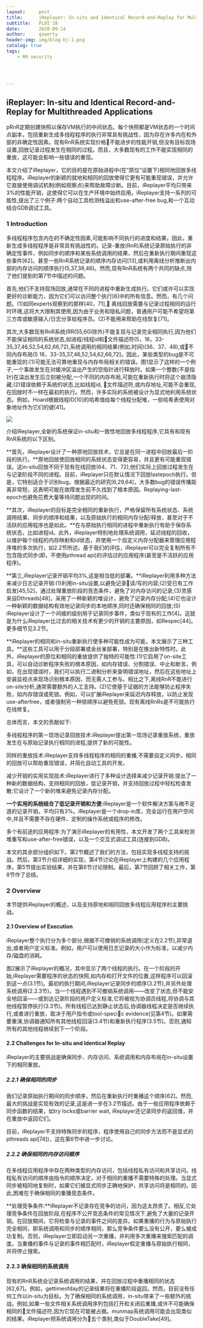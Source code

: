 ```yaml
---
layout:     post
title:      iReplayer: In-situ and Identical Record-and-Replay for Multithreaded Applications
subtitle:   PLDI'18
date:       2020-09-14
author:     qzwerty
header-img: img/blog-bj-1.png
catalog: true
tags:
    - RR security




---
```


## iReplayer: In-situ and Identical Record-and-Replay for Multithreaded Applications

pRnR定期创建快照以保存VM执行的中间状态。每个快照都是VM状态的一个时间点副本，包括重新生成多线程程序的执行非常具有挑战性，因为存在许多内在和外部的非确定性因素。现有RnR系统实现价格不能进步的性能开销,但没有目标现场设置,回放记录过程发生在相同的过程。而且，大多数现有的工作不能实现相同的重放，这可能会影响一些错误的重现。

本文介绍了iReplayer，它的目的是在原始进程中(在“原位”设置下)相同地回放多线程程序。iReplayer的新颖的就地和相同的回放使得它更有可能重现错误，并允许它直接使用调试机制(例如观察点)来帮助故障诊断。目前，iReplayer平均只带来3%的性能开销，这使得它可以在生产环境中始终启用。iReplayer支持一系列的可能性,提出了三个例子:两个自动工具检测栈溢出和use-after-free bug,和一个互动结合GDB调试工具。

### 1 Introduction

多线程程序包含内在的不确定性因素,可能影响不同执行的进度和结果。因此，重新生成多线程程序是非常具有挑战性的。记录-重放(RnR)系统记录原始执行的非确定性事件，例如同步的顺序和某些系统调用的结果，然后在重新执行期间重现这些事件[62]。甚至一些RnR系统记录的顺序内存访问[13],或利用离线分析推断出内部的内存访问的顺序执行(5,37,38,46)。然而,现有RnR系统有两个共同的缺点,除了他们提到的第7节中描述的问题。

首先,他们不支持现场回放,通常在不同的进程中重新生成执行。它们或许可以实现更好的诊断能力，因为它们可以访问整个执行[6]中的所有信息。然而，有几个问题。(1)如同experts观察到的那样[40，71], 离线回放需要与记录过程相同的运行时环境,这将大大限制其使用,因为由于业务和隐私问题，普通用户可能不希望将第三方库或敏感输入/日志分享给程序员。(2)不能用来帮助在线恢复[71]。

其次,大多数现有RnR系统(RR(55,60)除外)不能复现与记录完全相同执行,因为他们不能保证相同的系统状态,如进程/线程id和文件描述符(5，16，33-35,37,46,52,54,62,66,72),系统调用的相同结果(例如,时间)(36、37、48),或不同内存布局(5 16，33-35,37,46,52,54,62,66,72]。因此，某些类型的bug是不可能重现的:(1)可能无法可靠地重现与内存布局相关的错误。图1显示了这样的一个例子,一个事故发生在对缓冲区溢出产生的空指针进行释放时。如果一个整数(不是指针)在溢出发生后立刻被分配,一个不同的内存布局,可能在重新执行时将这个崩溃隐藏;(2)错误依赖于系统的状态,比如线程id, 文件描述符,或内存地址,可能不会重现,在回放时不一样在最初的执行。然而，许多实际的系统被设计为显式地利用系统状态。例如，Hoard根据线程ID[10]的哈希值给每个线程分配堆，一些哈希表使用对象地址作为它们的键[41]。

![](https://tva1.sinaimg.cn/large/007S8ZIlly1giy3ivpqgsj30jc07q74w.jpg)

介绍iReplayer,全新的系统保证in-situ和一致性地回放多线程程序,它具有和现有RnR系统的以下区别。

**首先，iReplayer设计了一种原地回放技术，它总是在同一进程中回放最后一阶段的执行。**原地回放使回放相同的系统状态变得更容易，并且更有可能重现错误。这in-situ回放不同于现有在线回放(64、71、72),他们实际上回放过程发生在与记录阶段不同的进程。目前，iReplayer只在默认情况下回放lastepoch执行。但是，它特别适合于识别bug。根据最近的研究[6,29,64]，大多数bug的错误传播距离非常短，这表明可能在故障发生前不久找到了根本原因。Replaying-last-epoch也避免花费大量等待问题出现的时间。

**其次，iReplayer的目标是完全相同的重新执行，严格保留所有系统状态、系统调用结果、同步的顺序和结果，以及原始执行的相同内存分配/释放，甚至对于不活跃的应用程序也是如此。**在与原始执行相同的进程中重新执行有助于保存系统状态，比如进程id。此外，iReplayer特别地处理系统调用，延迟线程的回收，以维护每个线程的内存映射和id状态，并使用一个自定义内存分配器来管理应用程序堆的多次执行，如2.2节所述。基于我们的评估，iReplayer可以完全复制所有不包含隐式同步(即，不使用pthread api)的评估过的应用程序(甚至是不活跃的应用程序)。

**第三,iReplayer记录开销平均3%,这是相当低的部署。**iReplayer利用多种方法来减少日志记录开销:(1)利用in-situ设置,以避免记录读/写的内容;(2)受已有工作启发[45,52]，通过处理重放阶段的竞态条件，避免了对内存访问的记录;(3)灵感来自Dthreads[48]，采用了一种新颖的堆设计，避免了记录内存分配;(4)它也设计一种新颖的数据结构有效地记录同步的本地顺序,同时还确保相同的回放;(5) iReplayer设计了一个间接的级别用于记录同步事件，类似于现有的工作[4]。这就是为什么iReplayer比过去的相关技术有更少的开销的主要原因，如Respec[44]。更多细节见3.2节。

**iReplayer的相同和in-situ重新执行使多种可能性成为可能，本文展示了三种工具。**这些工具可以用于分段部署或金丝雀部署，特别是在推出新特性时。此外，iReplayer的原位和相同的重放提供了独特的可能性:(1)它启用了on-site工具，可以自动诊断程序失败的根本原因，如内存错误、分割错误、中止和断言。例如，在出现错误时，我们可以执行二进制分析来查明错误地址，然后在这些地址上安装监视点来现场识别根本原因，而无需人工参与。相比之下,离线RnR不能进行on-site分析,通常需要额外的人工支持。(2)它使基于证据的方法能够防止程序失败，如内存错误或死锁。例如，可以扩展iReplayer来延迟内存释放，以防止发现use-afterfree，或者强制另一种锁顺序以避免死锁。现有离线RnRs是不可能执行在线修复。

总体而言，本文的贡献如下:

多线程程序的第一现场记录回放技术:iReplayer提出第一现场记录重放系统，重放发生在与原始记录执行相同的进程,提供了新的可能性。

同样的重放技术:iReplayer支持多线程程序的相同的重播,不需要自定义同步。相同的回放可以帮助重现错误，并简化自动工具的开发。

减少开销的实用实现技术:iReplayer进行了多种设计选择来减少记录开销:提出了一种新的数据结构，支持相同的回放，低记录开销，并支持回放过程中轻松检查发散;它设计了一个新的堆来避免记录内存分配。

**一个实用的系统结合了低记录开销和方便**:iReplayer是一个软件解决方案与微不足道的记录开销，平均只有3%。iReplayer是一个drop-in库，完全运行在用户空间中,并且不需要不存在硬件、定制的操作系统或程序的修改。

多个有前途的应用程序:为了演示iReplayer的有用性，本文开发了两个工具来检测堆重写和use-after-free错误，以及一个交互式调试工具(连接到GDB)。

本文的其余部分组织如下。第2节概述了我们的方法，包括实现多线程支持的挑战。然后，第3节介绍详细的实现，第4节讨论在iReplayer上构建的几个应用程序。第5节提出实验结果，并在第6节讨论限制。最后，第7节回顾了相关工作，第8节作了总结。

### 2 Overview

本节提供iReplayer的概述，以及支持原地和相同回放多线程应用程序的主要挑战。

#### 2.1 Overview of Execution

iReplayer整个执行分为多个部分,根据不可撤销的系统调用(定义在2.2节),异常退出,或者用户定义标准。例如，用户可以使用日志记录的大小作为标准，以减少内存/磁盘的消耗。

图2展示了iReplayer的概况，其中显示了两个线程的执行。在一个阶段的开始,iReplayer需要程序的状态的快照,如内存和打开文件的位置,这样程序可以回滚到这一点(3.1节)。最初的执行期间,iReplayer记录同步的顺序(3.2节),并另外处理系统调用(2.2.3节)。当一个线程遇到不可撤销系统调用——改变了状态,但不能安全地回滚——或到达记录阶段的用户定义标准,它将被视为协调员线程,将协调与其他线程暂停执行(3.3节)。所有线程已达到静止状态后,协调器线程决定是否继续执行,或者进行重放，取决于用户指令或tool-specic evidence(见第4节)。如果需要重演,协调器通知所有其他线程回滚(3.4节)和重新执行程序(3.5节)。否则,通知所有的其他线程继续到下一个阶段。

#### 2.2 Challenges for In-situ and Identical Replay

iReplayer的主要挑战是确保同步、内存访问、系统调用和内存布局在in-situ设置下的相同重放。

##### 2.2.1 确保相同的同步

我们记录原始执行期间的同步顺序，然后在重新执行时重播这个顺序[62]。然而,最大的挑战是实现有效的记录,这是进一步在3.2节描述。由于一些应用程序依赖于同步函数的结果，如try locks或barrier wait, iReplayer还记录同步的返回值，并在重放中返回它们。

目前，iReplayer不支持特殊同步的程序，程序使用自己的同步方法而不是显式的pthreads api[74])，这在第6节中进一步讨论。

##### 2.2.2 确保相同的内存访问顺序

在多线程应用程序中存在两种类型的内存访问，包括线程私有访问和共享访问。线程私有访问的顺序由指令的顺序决定，对于相同的重播不需要特殊的处理。当显式同步被相同地复制时，如果它们被显式同步正确地保护，共享访问将是相同的。因此,困难在于确保相同的重播竞态条件。

**处理竞争条件:**iReplayer不记录存在竞争的访问，因为这太昂贵了。相反,它处理竞争条件在回放阶段,在程序不公开竞态条件的常见情况下,避免了大量的记录开销。在回放期间，它将检查与记录的事件之间的差异。如果重播的行为与原始执行完全相同，即系统调用和同步的顺序相同，那么竞争条件要么没有公开，要么被成功复制。否则，iReplayer立即启动另一次重播，并利用多次重播来搜索匹配的调度。当重播的事件与记录的事件相匹配时，iReplayer假定重播与原始执行相同，并将停止搜索。

#### 2.2.3 确保相同的系统调用

现有的RnR系统会记录系统调用的结果，并在回放过程中重播相同的状态[62,67]。例如，gettimeofday的记录结果将在重播阶段返回。然而，目前没有任何工作以in-situ为目标。为了确保相同的系统调用，in-situ带来了一些额外的挑战。例如,如果一些文件相关系统调用序列包括打开和关闭后重播,或许不可能确保相同的文件描述符,因为它现在可能被占据。munmap系统调用可能会出现类似的结果。iReplayer把系统调用分为五个类别,类似于DoubleTake[49]。